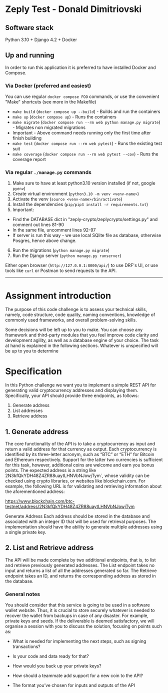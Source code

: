 # Zeply Test - Donald Dimitriovski

## Software stack
Python 3.10 + Django 4.2 + Docker

## Up and running
In order to run this application it is preferred to have installed Docker and Compose.

### Via Docker (preferred and easiest)
You can use regular `docker compose FOO` commands, or use the convenient "Make" shortcuts (see more in the Makefile)
  - `make build` (`docker compose up --build`) - Builds and run the containers
  - `make up` (`docker compose up`) - Runs the containers
  - `make migrate` (`docker compose run --rm web python manage.py migrate`) - Migrates non migrated migrations
  - Important - Above command needs running only the first time after finish building
  - `make test` (`docker compose run --rm web pytest`) - Runs the existing test suit
  - `make coverage` (`docker compose run --rm web pytest --cov`) - Runs the coverage report

### Via regular `./manage.py` commands
1. Make sure to have at least python3.10 version installed (if not, google `pyenv`)
2. Create virtual environment (`python3.10 -m venv <venv-name>`)
3. Activate the venv (`source <venv-name>/bin/activate`)
4. Install the dependencies (`pip/pip3 install -r requirements.txt`)
5. Important: 
  - Find the DATABASE dict in "zeply-crypto/zeplycrypto/settings.py" and comment out lines 81-90
  - In the same file, uncomment lines 92-97
  - If server is run this way - we use local SQlite file as database, otherwise Posgres, hence above change.
6. Run the migrations (`python manage.py migrate`)
7. Run the Django server (`python manage.py runserver`)

Either open browser (`http://127.0.0.1:8000/api/`) to use DRF's UI, or use tools like `curl` or Postman to send requests to the API.

---
# Assignment introduction
The purpose of this code challenge is to assess your technical skills, namely, code structure,
code quality, naming conventions, knowledge of commonly used frameworks, and overall
problem-solving skills.


Some decisions will be left up to you to make. You can choose any framework and third-party
modules that you feel improve code clarity and development agility, as well as a database
engine of your choice. The task at hand is explained in the following sections. Whatever is
unspecified will be up to you to determine

# Specification
In this Python challenge we want you to implement a simple REST API for
generating valid cryptocurrency addresses and displaying them.
Specifically, your API should provide three endpoints, as follows:
  1. Generate address 
  2. List addresses
  3. Retrieve address

## 1. Generate address
The core functionality of the API is to take a cryptocurrency as input and return a valid
address for that currency as output. Each cryptocurrency is identified by its three-letter
acronym, such as “BTC” or “ETH” for Bitcoin and Ethereum respectively. Support for the latter
two currencies is sufficient for this task, however, additional coins are welcome and earn you
bonus points. The expected address is a string like
2N3kfQkYDH48Z4ZR88uaytLHNVbNJowjTym`, whose validity can be checked using crypto
libraries, or websites like blockchain.com. For example, the following URL is for validating and
retrieving information about the aforementioned address:

https://www.blockchain.com/btc-testnet/address/2N3kfQkYDH48Z4ZR88uaytLHNVbNJowjTym

Generate Address
Each address should be stored in the database and associated with an integer ID that will be
used for retrieval purposes. The implementation should have the ability to generate multiple
addresses using a single private key.


## 2. List and Retrieve address
The API will be made complete by two additional endpoints, that is, to list and retrieve
previously generated addresses. The List endpoint takes no input and returns a list of all the
addresses generated so far. The Retrieve endpoint takes an ID, and returns the corresponding
address as stored in the database.

### General notes
You should consider that this service is going to be used in a software wallet website. Thus, it
is crucial to store securely whatever is needed to recover the wallet from backups in case of
any disaster. For example, private keys and seeds. If the deliverable is deemed satisfactory,
we will organise a session with you to discuss the solution, focusing on points such as:


  * What is needed for implementing the next steps, such as signing transactions? 

  * Is your code and data ready for that?

  * How would you back up your private keys?

  * How should a teammate add support for a new coin to the API?

  * The format you’ve chosen for inputs and outputs of the API
